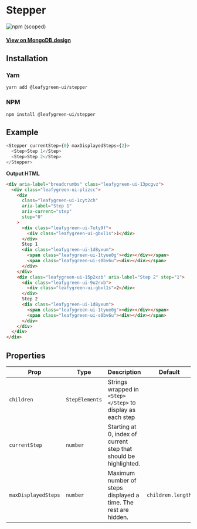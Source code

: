 # Stepper

![npm (scoped)](https://img.shields.io/npm/v/@leafygreen-ui/stepper.svg)

#### [View on MongoDB.design](https://www.mongodb.design/component/stepper/example/)

## Installation

### Yarn

```shell
yarn add @leafygreen-ui/stepper
```

### NPM

```shell
npm install @leafygreen-ui/stepper
```

## Example

```js
<Stepper currentStep={0} maxDisplayedSteps={2}>
  <Step>Step 1</Step>
  <Step>Step 2</Step>
</Stepper>
```

**Output HTML**

```html
<div aria-label="breadcrumbs" class="leafygreen-ui-13pcgvz">
  <div class="leafygreen-ui-plizcc">
    <div
      class="leafygreen-ui-1cyt2ch"
      aria-label="Step 1"
      aria-current="step"
      step="0"
    >
      <div class="leafygreen-ui-7uty9f">
        <div class="leafygreen-ui-gbxl1s">1</div>
      </div>
      Step 1
      <div class="leafygreen-ui-1d8yxum">
        <span class="leafygreen-ui-1tyue0g"><div></div></span>
        <span class="leafygreen-ui-s0bv6u"><div></div></span>
      </div>
    </div>
    <div class="leafygreen-ui-15p2xzb" aria-label="Step 2" step="1">
      <div class="leafygreen-ui-9u2rvb">
        <div class="leafygreen-ui-gbxl1s">2</div>
      </div>
      Step 2
      <div class="leafygreen-ui-1d8yxum">
        <span class="leafygreen-ui-1tyue0g"><div></div></span>
        <span class="leafygreen-ui-s0bv6u"><div></div></span>
      </div>
    </div>
  </div>
</div>
```

## Properties

| Prop                | Type           | Description                                                      | Default           |
| ------------------- | -------------- | ---------------------------------------------------------------- | ----------------- |
| `children`          | `StepElements` | Strings wrapped in `<Step></Step>` to display as each step       |                   |
| `currentStep`       | `number`       | Starting at 0, index of current step that should be highlighted. |                   |
| `maxDisplayedSteps` | `number`       | Maximum number of steps displayed a time. The rest are hidden.   | `children.length` |
